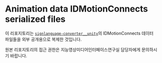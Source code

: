 # Animation data IDMotionConnects serialized files

이 리포지토리는 [`signlanguage-converter__unity`](https://github.com/image-jnu/signlanguage-converter__unity)의 IDMotionConnects 데이터 파일들을 외부 공개용으로 복제한 것입니다.

원본 리포지토리의 접근 권한은 지능영상미디어인터페이스연구실 담당자에게 문의하시기 바랍니다.
